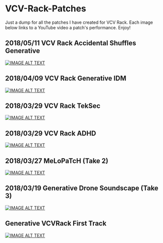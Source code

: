 # VCV-Rack-Patches
Just a dump for all the patches I have created for VCV Rack. Each image below links to a YouTube video a patch's performance. Enjoy!

## 2018/05/11 VCV Rack Accidental Shuffles Generative
[![IMAGE ALT TEXT](http://img.youtube.com/vi/FN4e9p0twAo/0.jpg)](http://www.youtube.com/watch?v=FN4e9p0twAo "2018_05_11 VCV Rack Accidental Shuffles Generative")

## 2018/04/09 VCV Rack Generative IDM
[![IMAGE ALT TEXT](http://img.youtube.com/vi/M0Hvf8iGgOM/0.jpg)](http://www.youtube.com/watch?v=M0Hvf8iGgOM "2018_05_11 VCV Rack Generative IDM")

## 2018/03/29 VCV Rack TekSec
[![IMAGE ALT TEXT](http://img.youtube.com/vi/EDKufpm3APc/0.jpg)](http://www.youtube.com/watch?v=EDKufpm3APc "2018/03/29 VCV Rack TekSec")

## 2018/03/29 VCV Rack ADHD
[![IMAGE ALT TEXT](http://img.youtube.com/vi/LOvkoA5N41U/0.jpg)](http://www.youtube.com/watch?v=LOvkoA5N41U "2018 03 29 VCV Rack ADHD")

## 2018/03/27 MeLoPaTcH (Take 2)
[![IMAGE ALT TEXT](http://img.youtube.com/vi/TgEXj9CECVI/0.jpg)](http://www.youtube.com/watch?v=TgEXj9CECVI "018/03/27 MeLoPaTcH (Take 2)")

## 2018/03/19 Generative Drone Soundscape (Take 3)
[![IMAGE ALT TEXT](http://img.youtube.com/vi/XC_8QVk-yAA/0.jpg)](http://www.youtube.com/watch?v=XC_8QVk-yAA "2018/03/19 Generative Drone Soundscape (Take 3)")

## Generative VCVRack First Track
[![IMAGE ALT TEXT](http://img.youtube.com/vi/rU8Lu50vbUE/0.jpg)](http://www.youtube.com/watch?v=rU8Lu50vbUE "Generative VCVRack First Track")
